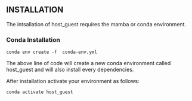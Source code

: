 
## INSTALLATION
The intsallation of host_guest requires the mamba or conda environment.

### Conda Installation
```
conda env create -f  conda-env.yml
```
The above line of code will create a new conda environment called
host_guest and will also install every dependencies.

After installation activate your environment as follows:
```
conda activate host_guest
```